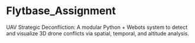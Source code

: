 # Flytbase_Assignment
UAV Strategic Deconfliction: A modular Python + Webots system to detect and visualize 3D drone conflicts via spatial, temporal, and altitude analysis.
